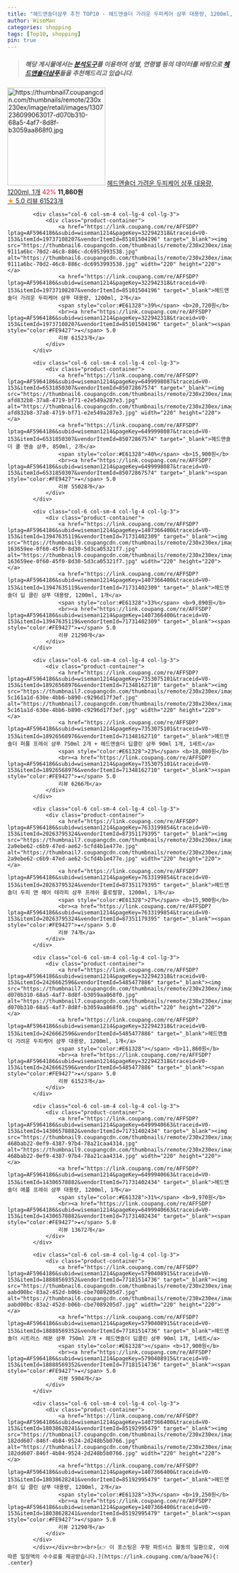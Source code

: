 ```yaml
---
title: "헤드앤숄더샴푸 추천 TOP10 - 헤드앤숄더 가려운 두피케어 샴푸 대용량, 1200ml, 1개"
author: WiseMan
categories: shopping
tags: [Top10, shopping]
pin: true
---
```


> ##### 해당 게시물에서는 [**분석도구**](https://itemscout.io/)를 이용하여 **성별**, **연령별** 등의 데이터를 바탕으로 [**헤드앤숄더샴푸**](https://link.coupang.com/a/baae76)들을 추천해드리고 있습니다.
<div class="container"><div class="row">
            <div class="col-6 col-sm-4 col-lg-4 col-lg-3">
                <div class="product-container">
                    <a href="https://link.coupang.com/re/AFFSDP?lptag=AF5964186&subid=wiseman1214&pageKey=322942318&traceid=V0-153&itemId=2426662596&vendorItemId=5485477886" target="_blank"><img src="https://thumbnail7.coupangcdn.com/thumbnails/remote/230x230ex/image/retail/images/1307236099063017-d070b310-68a5-4af7-8d8f-b3059aa868f0.jpg" alt="https://thumbnail7.coupangcdn.com/thumbnails/remote/230x230ex/image/retail/images/1307236099063017-d070b310-68a5-4af7-8d8f-b3059aa868f0.jpg" width="220" height="220"></a>
                    <a href="https://link.coupang.com/re/AFFSDP?lptag=AF5964186&subid=wiseman1214&pageKey=322942318&traceid=V0-153&itemId=2426662596&vendorItemId=5485477886" target="_blank">헤드앤숄더 가려운 두피케어 샴푸 대용량, 1200ml, 1개</a>
                    <span style="color:#E61328">42%</span> <b>11,860원</b>
                    <br><a href="https://link.coupang.com/re/AFFSDP?lptag=AF5964186&subid=wiseman1214&pageKey=322942318&traceid=V0-153&itemId=2426662596&vendorItemId=5485477886" target="_blank"><span style="color:#FE9427">★</span> 5.0
                    리뷰 61523개</a>
                </div>
            </div>
            
            <div class="col-6 col-sm-4 col-lg-4 col-lg-3">
                <div class="product-container">
                    <a href="https://link.coupang.com/re/AFFSDP?lptag=AF5964186&subid=wiseman1214&pageKey=322942318&traceid=V0-153&itemId=19737108207&vendorItemId=85101504196" target="_blank"><img src="https://thumbnail6.coupangcdn.com/thumbnails/remote/230x230ex/image/retail/images/1307253503794839-9111a6bc-70d2-46c8-886c-dc6953993538.jpg" alt="https://thumbnail6.coupangcdn.com/thumbnails/remote/230x230ex/image/retail/images/1307253503794839-9111a6bc-70d2-46c8-886c-dc6953993538.jpg" width="220" height="220"></a>
                    <a href="https://link.coupang.com/re/AFFSDP?lptag=AF5964186&subid=wiseman1214&pageKey=322942318&traceid=V0-153&itemId=19737108207&vendorItemId=85101504196" target="_blank">헤드앤숄더 가려운 두피케어 샴푸 대용량, 1200ml, 2개</a>
                    <span style="color:#E61328">39%</span> <b>20,720원</b>
                    <br><a href="https://link.coupang.com/re/AFFSDP?lptag=AF5964186&subid=wiseman1214&pageKey=322942318&traceid=V0-153&itemId=19737108207&vendorItemId=85101504196" target="_blank"><span style="color:#FE9427">★</span> 5.0
                    리뷰 61523개</a>
                </div>
            </div>
            
            <div class="col-6 col-sm-4 col-lg-4 col-lg-3">
                <div class="product-container">
                    <a href="https://link.coupang.com/re/AFFSDP?lptag=AF5964186&subid=wiseman1214&pageKey=6499998087&traceid=V0-153&itemId=6531850307&vendorItemId=85072867574" target="_blank"><img src="https://thumbnail6.coupangcdn.com/thumbnails/remote/230x230ex/image/retail/images/1661080087968717-afd832b8-37a8-4719-bf71-e2e549a287e3.jpg" alt="https://thumbnail6.coupangcdn.com/thumbnails/remote/230x230ex/image/retail/images/1661080087968717-afd832b8-37a8-4719-bf71-e2e549a287e3.jpg" width="220" height="220"></a>
                    <a href="https://link.coupang.com/re/AFFSDP?lptag=AF5964186&subid=wiseman1214&pageKey=6499998087&traceid=V0-153&itemId=6531850307&vendorItemId=85072867574" target="_blank">헤드앤숄더 쿨 멘솔 샴푸, 850ml, 2개</a>
                    <span style="color:#E61328">40%</span> <b>15,900원</b>
                    <br><a href="https://link.coupang.com/re/AFFSDP?lptag=AF5964186&subid=wiseman1214&pageKey=6499998087&traceid=V0-153&itemId=6531850307&vendorItemId=85072867574" target="_blank"><span style="color:#FE9427">★</span> 5.0
                    리뷰 55028개</a>
                </div>
            </div>
            
            <div class="col-6 col-sm-4 col-lg-4 col-lg-3">
                <div class="product-container">
                    <a href="https://link.coupang.com/re/AFFSDP?lptag=AF5964186&subid=wiseman1214&pageKey=1407366400&traceid=V0-153&itemId=13947635119&vendorItemId=71731402309" target="_blank"><img src="https://thumbnail9.coupangcdn.com/thumbnails/remote/230x230ex/image/retail/images/7546854615550653-163659ee-0f60-45f0-8d30-5d3ca05321f7.jpg" alt="https://thumbnail9.coupangcdn.com/thumbnails/remote/230x230ex/image/retail/images/7546854615550653-163659ee-0f60-45f0-8d30-5d3ca05321f7.jpg" width="220" height="220"></a>
                    <a href="https://link.coupang.com/re/AFFSDP?lptag=AF5964186&subid=wiseman1214&pageKey=1407366400&traceid=V0-153&itemId=13947635119&vendorItemId=71731402309" target="_blank">헤드앤숄더 딥 클린 샴푸 대용량, 1200ml, 1개</a>
                    <span style="color:#E61328">33%</span> <b>9,890원</b>
                    <br><a href="https://link.coupang.com/re/AFFSDP?lptag=AF5964186&subid=wiseman1214&pageKey=1407366400&traceid=V0-153&itemId=13947635119&vendorItemId=71731402309" target="_blank"><span style="color:#FE9427">★</span> 5.0
                    리뷰 21290개</a>
                </div>
            </div>
            
            <div class="col-6 col-sm-4 col-lg-4 col-lg-3">
                <div class="product-container">
                    <a href="https://link.coupang.com/re/AFFSDP?lptag=AF5964186&subid=wiseman1214&pageKey=7353075101&traceid=V0-153&itemId=18926568976&vendorItemId=71348162710" target="_blank"><img src="https://thumbnail7.coupangcdn.com/thumbnails/remote/230x230ex/image/retail/images/1307519273187468-5c161a1d-630e-4bb6-b890-c9296d17f3ef.jpg" alt="https://thumbnail7.coupangcdn.com/thumbnails/remote/230x230ex/image/retail/images/1307519273187468-5c161a1d-630e-4bb6-b890-c9296d17f3ef.jpg" width="220" height="220"></a>
                    <a href="https://link.coupang.com/re/AFFSDP?lptag=AF5964186&subid=wiseman1214&pageKey=7353075101&traceid=V0-153&itemId=18926568976&vendorItemId=71348162710" target="_blank">헤드앤숄더 퍼퓸 프레쉬 샴푸 750ml 2개 + 헤드앤숄더 딥클린 샴푸 90ml 1개, 1세트</a>
                    <span style="color:#E61328">23%</span> <b>18,080원</b>
                    <br><a href="https://link.coupang.com/re/AFFSDP?lptag=AF5964186&subid=wiseman1214&pageKey=7353075101&traceid=V0-153&itemId=18926568976&vendorItemId=71348162710" target="_blank"><span style="color:#FE9427">★</span> 5.0
                    리뷰 6266개</a>
                </div>
            </div>
            
            <div class="col-6 col-sm-4 col-lg-4 col-lg-3">
                <div class="product-container">
                    <a href="https://link.coupang.com/re/AFFSDP?lptag=AF5964186&subid=wiseman1214&pageKey=7633199854&traceid=V0-153&itemId=20263795324&vendorItemId=87351179395" target="_blank"><img src="https://thumbnail7.coupangcdn.com/thumbnails/remote/230x230ex/image/retail/images/379938604870381-2a9ebe62-c6b9-47ed-ae62-5cfd4b1e477e.jpg" alt="https://thumbnail7.coupangcdn.com/thumbnails/remote/230x230ex/image/retail/images/379938604870381-2a9ebe62-c6b9-47ed-ae62-5cfd4b1e477e.jpg" width="220" height="220"></a>
                    <a href="https://link.coupang.com/re/AFFSDP?lptag=AF5964186&subid=wiseman1214&pageKey=7633199854&traceid=V0-153&itemId=20263795324&vendorItemId=87351179395" target="_blank">헤드앤숄더 두피 앤 헤어 테라피 샴푸 프레쉬 플로럴향, 1200ml, 1개</a>
                    <span style="color:#E61328">27%</span> <b>15,900원</b>
                    <br><a href="https://link.coupang.com/re/AFFSDP?lptag=AF5964186&subid=wiseman1214&pageKey=7633199854&traceid=V0-153&itemId=20263795324&vendorItemId=87351179395" target="_blank"><span style="color:#FE9427">★</span> 5.0
                    리뷰 74개</a>
                </div>
            </div>
            
            <div class="col-6 col-sm-4 col-lg-4 col-lg-3">
                <div class="product-container">
                    <a href="https://link.coupang.com/re/AFFSDP?lptag=AF5964186&subid=wiseman1214&pageKey=322942318&traceid=V0-153&itemId=2426662596&vendorItemId=5485477886" target="_blank"><img src="https://thumbnail7.coupangcdn.com/thumbnails/remote/230x230ex/image/retail/images/1307236099063017-d070b310-68a5-4af7-8d8f-b3059aa868f0.jpg" alt="https://thumbnail7.coupangcdn.com/thumbnails/remote/230x230ex/image/retail/images/1307236099063017-d070b310-68a5-4af7-8d8f-b3059aa868f0.jpg" width="220" height="220"></a>
                    <a href="https://link.coupang.com/re/AFFSDP?lptag=AF5964186&subid=wiseman1214&pageKey=322942318&traceid=V0-153&itemId=2426662596&vendorItemId=5485477886" target="_blank">헤드앤숄더 가려운 두피케어 샴푸 대용량, 1200ml, 1개</a>
                    <span style="color:#E61328"></span> <b>11,860원</b>
                    <br><a href="https://link.coupang.com/re/AFFSDP?lptag=AF5964186&subid=wiseman1214&pageKey=322942318&traceid=V0-153&itemId=2426662596&vendorItemId=5485477886" target="_blank"><span style="color:#FE9427">★</span> 5.0
                    리뷰 61523개</a>
                </div>
            </div>
            
            <div class="col-6 col-sm-4 col-lg-4 col-lg-3">
                <div class="product-container">
                    <a href="https://link.coupang.com/re/AFFSDP?lptag=AF5964186&subid=wiseman1214&pageKey=6499940663&traceid=V0-153&itemId=14306578882&vendorItemId=71731402434" target="_blank"><img src="https://thumbnail9.coupangcdn.com/thumbnails/remote/230x230ex/image/retail/images/9108157501299617-468bab22-0ef9-4387-97b4-78a21caa4314.jpg" alt="https://thumbnail9.coupangcdn.com/thumbnails/remote/230x230ex/image/retail/images/9108157501299617-468bab22-0ef9-4387-97b4-78a21caa4314.jpg" width="220" height="220"></a>
                    <a href="https://link.coupang.com/re/AFFSDP?lptag=AF5964186&subid=wiseman1214&pageKey=6499940663&traceid=V0-153&itemId=14306578882&vendorItemId=71731402434" target="_blank">헤드앤숄더 애플 프레쉬 샴푸 대용량, 1200ml, 1개</a>
                    <span style="color:#E61328">31%</span> <b>9,970원</b>
                    <br><a href="https://link.coupang.com/re/AFFSDP?lptag=AF5964186&subid=wiseman1214&pageKey=6499940663&traceid=V0-153&itemId=14306578882&vendorItemId=71731402434" target="_blank"><span style="color:#FE9427">★</span> 5.0
                    리뷰 13672개</a>
                </div>
            </div>
            
            <div class="col-6 col-sm-4 col-lg-4 col-lg-3">
                <div class="product-container">
                    <a href="https://link.coupang.com/re/AFFSDP?lptag=AF5964186&subid=wiseman1214&pageKey=5790408915&traceid=V0-153&itemId=18888569352&vendorItemId=77181514736" target="_blank"><img src="https://thumbnail6.coupangcdn.com/thumbnails/remote/230x230ex/image/retail/images/7548095761056113-aabd00bc-83a2-452d-b06b-cbe7089205d7.jpg" alt="https://thumbnail6.coupangcdn.com/thumbnails/remote/230x230ex/image/retail/images/7548095761056113-aabd00bc-83a2-452d-b06b-cbe7089205d7.jpg" width="220" height="220"></a>
                    <a href="https://link.coupang.com/re/AFFSDP?lptag=AF5964186&subid=wiseman1214&pageKey=5790408915&traceid=V0-153&itemId=18888569352&vendorItemId=77181514736" target="_blank">헤드앤숄더 시트러스 레몬 샴푸 750ml 2개 + 헤드앤숄더 딥클린 샴푸 90ml 1개, 1세트</a>
                    <span style="color:#E61328"></span> <b>17,900원</b>
                    <br><a href="https://link.coupang.com/re/AFFSDP?lptag=AF5964186&subid=wiseman1214&pageKey=5790408915&traceid=V0-153&itemId=18888569352&vendorItemId=77181514736" target="_blank"><span style="color:#FE9427">★</span> 5.0
                    리뷰 5904개</a>
                </div>
            </div>
            
            <div class="col-6 col-sm-4 col-lg-4 col-lg-3">
                <div class="product-container">
                    <a href="https://link.coupang.com/re/AFFSDP?lptag=AF5964186&subid=wiseman1214&pageKey=1407366400&traceid=V0-153&itemId=18038628241&vendorItemId=85192995479" target="_blank"><img src="https://thumbnail7.coupangcdn.com/thumbnails/remote/230x230ex/image/retail/images/5430480840013758-182dd607-846f-4b84-9524-2d248b5b0766.jpg" alt="https://thumbnail7.coupangcdn.com/thumbnails/remote/230x230ex/image/retail/images/5430480840013758-182dd607-846f-4b84-9524-2d248b5b0766.jpg" width="220" height="220"></a>
                    <a href="https://link.coupang.com/re/AFFSDP?lptag=AF5964186&subid=wiseman1214&pageKey=1407366400&traceid=V0-153&itemId=18038628241&vendorItemId=85192995479" target="_blank">헤드앤숄더 딥 클린 샴푸 대용량, 1200ml, 2개</a>
                    <span style="color:#E61328">33%</span> <b>19,250원</b>
                    <br><a href="https://link.coupang.com/re/AFFSDP?lptag=AF5964186&subid=wiseman1214&pageKey=1407366400&traceid=V0-153&itemId=18038628241&vendorItemId=85192995479" target="_blank"><span style="color:#FE9427">★</span> 5.0
                    리뷰 21290개</a>
                </div>
            </div>
            </div></div><br><br>[👉 이 포스팅은 쿠팡 파트너스 활동의 일환으로, 이에 따른 일정액의 수수료를 제공받습니다.](https://link.coupang.com/a/baae76){: .center}